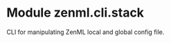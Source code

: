 Module zenml.cli.stack
======================
CLI for manipulating ZenML local and global config file.